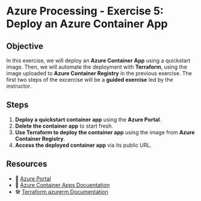 # Azure Processing - Exercise 5: Deploy an Azure Container App

## **Objective**  

In this exercise, we will deploy an **Azure Container App** using a quickstart image. Then, we will automate the deployment with **Terraform**, using the image uploaded to **Azure Container Registry** in the previous exercise. The first two steps of the excercise will be a **guided exercise** led by the instructor.

## **Steps**  

1. **Deploy a quickstart container app** using the **Azure Portal**.  
2. **Delete the container app** to start fresh.  
3. **Use Terraform to deploy the container app** using the image from **Azure Container Registry**.  
4. **Access the deployed container app** via its public URL.  

## **Resources**  

- 📌 [Azure Portal](https://portal.azure.com)  
- 📖 [Azure Container Apps Docuentation](https://learn.microsoft.com/en-us/azure/container-apps)  
- 🛠 [Terraform azurerm Documentation](https://registry.terraform.io/providers/hashicorp/azurerm/latest/docs)